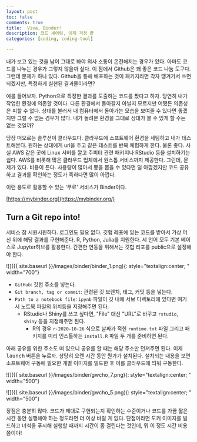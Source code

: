 ```yaml
---
layout: post
toc: false
comments: true
title:  Viva, Binder!
description: 코드 셰어링, 이제 걱정 끝 
categories: [coding, coding-tool]

---
```


내가 보고 있는 것을 남이 그대로 봐야 의사 소통이 온전해지는 경우가 있다. 아마도 코드를 나누는 경우가 그렇지 않을까 싶다. 이 점에서 Github은 꽤 좋은 코드 나눔 도구다. 그런데 문제가 하나 있다. Github을 통해 배포하는 것이 패키지라면 각자 땡겨가서 쓰면 되겠지만, 특정하게 실현된 결과물이라면? 

예를 들어보자. Python으로 특정한 결과를 도출하는 코드를 짰다고 하자. 당연히 내가 작업한 환경에 의존할 것이다. 다른 환경에서 돌아갈지 아닐지 모르지만 어쨌든 의존성은 피할 수 없다. 상대를 불러서 내 컴퓨터에서 돌아가는 모습을 보여줄 수 있다면 좋겠지만 그럴 수 없는 경우가 많다. 내가 돌려본 환경을 그대로 상대가 볼 수 있게 할 수는 없는 것일까? 

당장 떠오르는 솔루션이 클라우드다. 클라우드에 소프트웨어 환경을 세팅하고 내가 테스트해본다. 원하는 상대에게 url을 주고 같은 테스트를 반복 체험하게 한다. 물론 좋다. 사실 AWS 같은 곳에 Linux 서버를 깔고 주피터 관련 패키지나 RStudio 등을 설치하기는 쉽다. AWS를 비롯해 많은 클라우드 업체에서 원스톱 서비스까지 제공한다. 그런데, 문제가 있다. 비용이 든다. 사용량이 많아서 뽕을 뽑을 수 있다면 덜 아깝겠지만 코드 공유하고 결과를 확인하는 정도가 족하다면 많이 아깝다.

이런 용도로 활용할 수 있는 '무료' 서비스가 Binder이다. 

[https://mybinder.org](https://mybinder.org/)

## Turn a Git repo into! 

서비스 참 시원시원하다. 로그인도 필요 없다. 깃헙 레포에 있는 코드를 받아서 가상 머신 위에 해당 결과를 구현해준다. R, Python, Julia를 지원한다. 세 언어 모두 기본 베이스로 Jupyter허브를 활용한다. 간편한 연동을 위해서는 깃헙 리포를 public으로 설정해야 한다. 

 ![]({{ site.baseurl }}/images/binder/binder_1.png){: style="textalign:center; " width="700"}  

- `GitHub`: 깃헙 주소를 넣는다. 
- `Git branch, tag or commit`: 관련된 깃 브렌치, 태그, 커밋 등을 넣는다. 
- `Path to a notebook file`: `ipynb` 파일이 깃 내에 서브 디렉토리에 있다면 여기서 노트북 파일의 위치등을 지정해주면 된다. 
	- RStudio나 Shiny를 쓰고 싶다면, "File" 대신 "URL"로 바꾸고 `rstudio`, `shiny` 등을 지정해주면 된다. 
		- R의 경우 `r-2020-10-26` 식으로 날짜가 적힌 `runtime.txt` 파일 그리고 패키지를 미리 인스톨하는 `install.R` 파일 두 개를 준비하면 된다. 

아래 공유를 위한 주소도 떠 있으니 공유를 할 때는 해당 주소만 던져주면 된다. 이제 <kbd>launch</kbd> 버튼을 누르자. 상당히 오랜 시간 동안 뭔가가 설치된다. 설치되는 내용을 보면 소프트웨어 구동에 필요한 개별 이미지를 빌드한 후 이를 클라우드에 띄워 구동한다. 

 ![]({{ site.baseurl }}/images/binder/gwcho_7.png){: style="textalign:center; " width="500"}  
 
 ![]({{ site.baseurl }}/images/binder/gwcho_5.png){: style="textalign:center; " width="500"}  
 
장점은 충분히 많다. 코드가 제대로 구현되는지 확인하는 수준이거나 코드를 가끔 짧은 시간 동안 실행해야 하는 정도라면 더 이상 바랄 게 없다. 단점이라면 도커 이미지를 빌드하고 녀석을 푸시해 실행할 때까지 시간이 좀 걸린다는 것인데, 뭐 이 정도 시간 비용 쯤이야! 







<!--stackedit_data:
eyJoaXN0b3J5IjpbLTUwNjYzNDk0MCwtMTIxOTUzMTYxM119
-->